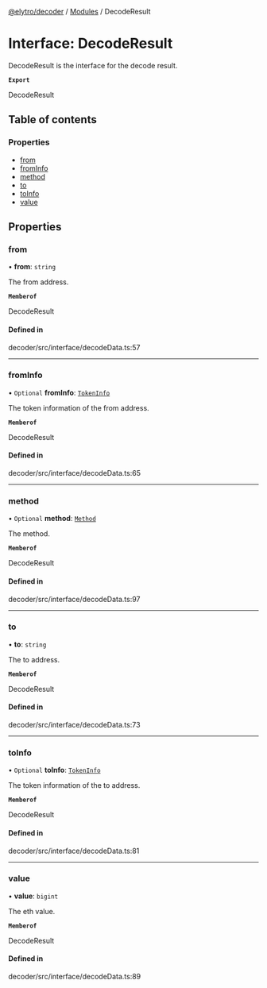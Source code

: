 [@elytro/decoder](../README.md) / [Modules](../modules.md) / DecodeResult

# Interface: DecodeResult

DecodeResult is the interface for the decode result.

**`Export`**

DecodeResult

## Table of contents

### Properties

- [from](DecodeResult.md#from)
- [fromInfo](DecodeResult.md#frominfo)
- [method](DecodeResult.md#method)
- [to](DecodeResult.md#to)
- [toInfo](DecodeResult.md#toinfo)
- [value](DecodeResult.md#value)

## Properties

### from

• **from**: `string`

The from address.

**`Memberof`**

DecodeResult

#### Defined in

decoder/src/interface/decodeData.ts:57

___

### fromInfo

• `Optional` **fromInfo**: [`TokenInfo`](TokenInfo.md)

The token information of the from address.

**`Memberof`**

DecodeResult

#### Defined in

decoder/src/interface/decodeData.ts:65

___

### method

• `Optional` **method**: [`Method`](Method.md)

The method.

**`Memberof`**

DecodeResult

#### Defined in

decoder/src/interface/decodeData.ts:97

___

### to

• **to**: `string`

The to address.

**`Memberof`**

DecodeResult

#### Defined in

decoder/src/interface/decodeData.ts:73

___

### toInfo

• `Optional` **toInfo**: [`TokenInfo`](TokenInfo.md)

The token information of the to address.

**`Memberof`**

DecodeResult

#### Defined in

decoder/src/interface/decodeData.ts:81

___

### value

• **value**: `bigint`

The eth value.

**`Memberof`**

DecodeResult

#### Defined in

decoder/src/interface/decodeData.ts:89
